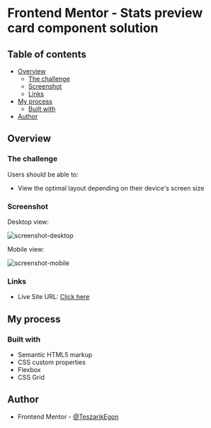 # Frontend Mentor - Stats preview card component solution

## Table of contents

- [Overview](#overview)
  - [The challenge](#the-challenge)
  - [Screenshot](#screenshot)
  - [Links](#links)
- [My process](#my-process)
  - [Built with](#built-with)
- [Author](#author)



## Overview

### The challenge

Users should be able to:

- View the optimal layout depending on their device's screen size

### Screenshot

Desktop view:

![screenshot-desktop](https://user-images.githubusercontent.com/55054137/211656059-8deb15aa-8b5b-4020-b82e-57025674df4b.png)

Mobile view:

![screenshot-mobile](https://user-images.githubusercontent.com/55054137/211656184-61de7ed3-9078-4984-a088-9f0e2254b2b1.png)


### Links

- Live Site URL: [Click here](https://mentorstatscard.netlify.app/)

## My process

### Built with

- Semantic HTML5 markup
- CSS custom properties
- Flexbox
- CSS Grid

## Author


- Frontend Mentor - [@TeszarikEgon](https://www.frontendmentor.io/profile/TeszarikEgon)


